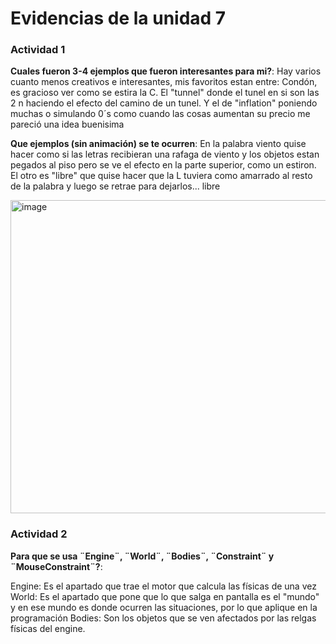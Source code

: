 # Evidencias de la unidad 7


### Actividad 1


__Cuales fueron 3-4 ejemplos que fueron interesantes para mi?__: Hay varios cuanto menos creativos e interesantes, mis favoritos estan entre: Condón, es gracioso ver como se estira la C. El "tunnel" donde el tunel en si son las 2 n haciendo el efecto del camino de un tunel. Y el de "inflation" poniendo muchas o simulando 0´s como cuando las cosas aumentan su precio me pareció una idea buenisima 

__Que ejemplos (sin animación) se te ocurren__: En la palabra viento quise hacer como si las letras recibieran una rafaga de viento y los objetos estan pegados al piso pero se ve el efecto en la parte superior, como un estiron. El otro es "libre" que quise hacer que la L tuviera como amarrado al resto de la palabra y luego se retrae para dejarlos... libre

<img width="587" height="501" alt="image" src="https://github.com/user-attachments/assets/bb924e2d-9361-462c-ad47-938778aefc54" />


### Actividad 2


__Para que se usa ¨Engine¨, ¨World¨, ¨Bodies¨, ¨Constraint¨ y ¨MouseConstraint¨?__: 

Engine: Es el apartado que trae el motor que calcula las físicas de una vez
World: Es el apartado que pone que lo que salga en pantalla es el "mundo" y en ese mundo es donde ocurren las situaciones, por lo que aplique en la programación 
Bodies: Son los objetos que se ven afectados por las relgas físicas del engine. 
